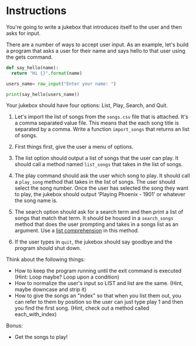 

# Instructions

You're going to write a jukebox that introduces itself to the user and then asks for input.

There are a number of ways to accept user input. As an example, let's build a program that asks a user for their name and says hello to that user using the gets command.

```python
def say_hello(name):
  return "Hi {}".format(name)

users_name= raw_input("Enter your name: ")

print(say_hello(users_name))
```

Your jukebox should have four options: List, Play, Search, and Quit.

1. Let's import the list of songs from the `songs.csv` file that is attached. It's a comma separated value file. This means that the each song title is separated by a comma. Write a function `import_songs` that returns an list of songs.

2. First things first, give the user a menu of options.

3. The list option should output a list of songs that the user can play. It should call a method named `list_songs` that takes in the list of songs.

4. The play command should ask the user which song to play. It should call a `play_song` method that takes in the list of songs. The user should select the song number. Once the user has selected the song they want to play, the jukebox should output 'Playing Phoenix - 1901' or whatever the song name is.

5. The search option should ask for a search term and then print a list of songs that match that term. It should be housed in a `search_songs` method that does the user prompting and takes in a songs list as an argument. Use a [list comprehension](https://docs.python.org/3/tutorial/datastructures.html#list-comprehensions) in this method.

6. If the user types in `quit`, the jukebox should say goodbye and the program should shut down.

Think about the following things:
  * How to keep the program running until the exit command is
executed (Hint: Loop maybe? Loop upon a condition)
  * How to normalize the user's input so LIST and list are the
same. (Hint, maybe downcase and strip it)
  * How to give the songs an "index" so that when you list them
out, you can refer to them by position so the user can just
type play 1 and then you find the first song. (Hint, check
out a method called each_with_index)

Bonus:
  * Get the songs to play!
